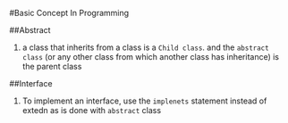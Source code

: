 #Basic Concept In Programming


##Abstract
1. a class that inherits from a class is a `Child class`. and the `abstract class` (or any other class from which another class has inheritance) is the parent class


##Interface
1. To implement an interface, use the ``implenets`` statement instead of extedn as is done with `abstract` class